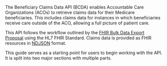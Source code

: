  The Beneficiary Claims Data API (BCDA) enables Accountable Care Organizations (ACOs) to retrieve claims data for their Medicare beneficiaries. This includes claims data for instances in which beneficiaries receive care outside of the ACO, allowing a full picture of patient care.

This API follows the workflow outlined by the <a href="https://github.com/HL7/bulk-data/blob/master/spec/export/index.md" target="_blank">FHIR Bulk Data Export Proposal</a> using the HL7 FHIR Standard. Claims data is provided as FHIR resources in <a href="http://ndjson.org/" target="_blank">NDJSON</a> format.

This guide serves as a starting point for users to begin working with the API. It is split into two major sections with multiple parts. 